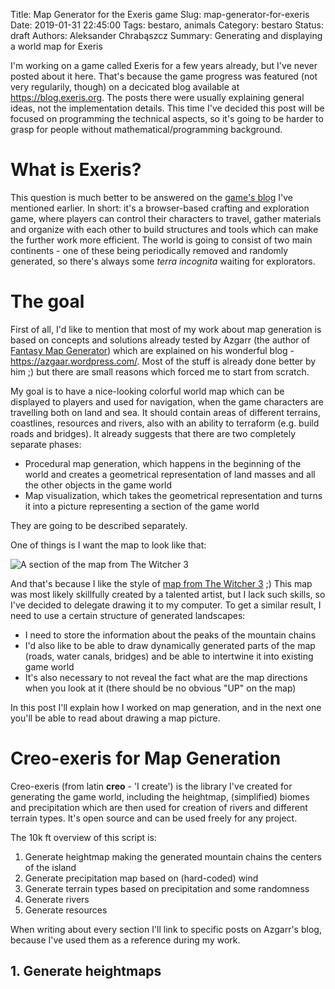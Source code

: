 Title: Map Generator for the Exeris game
Slug: map-generator-for-exeris
Date: 2019-01-31 22:45:00
Tags: bestaro, animals
Category: bestaro
Status: draft
Authors: Aleksander Chrabąszcz
Summary: Generating and displaying a world map for Exeris

I'm working on a game called Exeris for a few years already, but I've never posted about it here. That's because the game progress was featured (not very regularily, though) on a decicated blog available at https://blog.exeris.org. The posts there were usually explaining general ideas, not the implementation details. This time I've decided this post will be focused on programming the technical aspects, so it's going to be harder to grasp for people without mathematical/programming background.

# What is Exeris?
This question is much better to be answered on the [game's blog](https://blog.exeris.org) I've mentioned earlier. In short: it's a browser-based crafting and exploration game, where players can control their characters to travel, gather materials and organize with each other to build structures and tools which can make the further work more efficient. The world is going to consist of two main continents - one of these being periodically removed and randomly generated, so there's always some *terra incognita* waiting for explorators.

# The goal
First of all, I'd like to mention that most of my work about map generation is based on concepts and solutions already tested by Azgarr (the author of [Fantasy Map Generator](https://azgaar.github.io/Fantasy-Map-Generator/)) which are explained on his wonderful blog - https://azgaar.wordpress.com/. Most of the stuff is already done better by him ;) but there are small reasons which forced me to start from scratch.

My goal is to have a nice-looking colorful world map which can be displayed to players and used for navigation, when the game characters are travelling both on land and sea. It should contain areas of different terrains, coastlines, resources and rivers, also with an ability to terraform (e.g. build roads and bridges). It already suggests that there are two completely separate phases:

 - Procedural map generation, which happens in the beginning of the world and creates a geometrical representation of land masses and all the other objects in the game world
 - Map visualization, which takes the geometrical representation and turns it into a picture representing a section of the game world

They are going to be described separately.

One of things is I want the map to look like that:

![A section of the map from The Witcher 3](/images/map-generator/witcher3-map.png)

And that's because I like the style of [map from The Witcher 3](https://witcher3map.com/s/#6/2.888/4.384) ;) This map was most likely skillfully created by a talented artist, but I lack such skills, so I've decided to delegate drawing it to my computer. To get a similar result, I need to use a certain structure of generated landscapes:

 - I need to store the information about the peaks of the mountain chains
 - I'd also like to be able to draw dynamically generated parts of the map (roads, water canals, bridges) and be able to intertwine it into existing game world
 - It's also necessary to not reveal the fact what are the map directions when you look at it (there should be no obvious "UP" on the map)

In this post I'll explain how I worked on map generation, and in the next one you'll be able to read about drawing a map picture.

# Creo-exeris for Map Generation

Creo-exeris (from latin __creo__ - 'I create') is the library I've created for generating the game world, including the heightmap, (simplified) biomes and precipitation which are then used for creation of rivers and different terrain types. It's open source and can be used freely for any project.

The 10k ft overview of this script is:

1. Generate heightmap making the generated mountain chains the centers of the island
2. Generate precipitation map based on (hard-coded) wind
3. Generate terrain types based on precipitation and some randomness
4. Generate rivers
5. Generate resources

When writing about every section I'll link to specific posts on Azgarr's blog, because I've used them as a reference during my work.

## 1. Generate heightmaps

